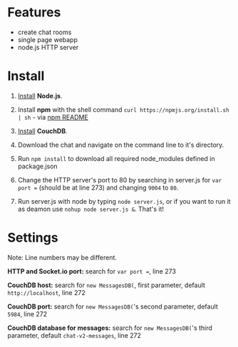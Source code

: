 # Features

- create chat rooms
- single page webapp
- node.js HTTP server

# Install

1. [Install](http://github.com/joyent/node/wiki/Installing-Node.js-via-package-manager) **Node.js**.

2. Install **npm** with the shell command `curl https://npmjs.org/install.sh | sh` - via [npm README](https://npmjs.org/doc/README.html#Fancy-Install-Unix)

3. [Install](http://wiki.apache.org/couchdb/Installation) **CouchDB**.

4. Download the chat and navigate on the command line to it's directory.

5. Run `npm install` to download all required node\_modules defined in package.json
   
6. Change the HTTP server's port to 80 by searching in server.js for `var port =` (should be at line 273) and changing `9004` to `80`.

7. Run server.js with node by typing `node server.js`, or if you want to run it as deamon use `nohup node server.js &`. That's it!

# Settings

Note: Line numbers may be different.

**HTTP and Socket.io port:** search for `var port =`, line 273

**CouchDB host:** search for `new MessagesDB(`, first parameter, default `http://localhost`, line 272

**CouchDB port:** search for `new MessagesDB(`'s second parameter, default `5984`, line 272

**CouchDB database for messages:** search for `new MessagesDB(`'s third parameter, default `chat-v2-messages`, line 272
